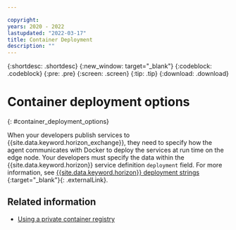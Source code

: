 ```yaml
---

copyright:
years: 2020 - 2022
lastupdated: "2022-03-17"
title: Container Deployment
description: ""
---
```


{:shortdesc: .shortdesc}
{:new_window: target="_blank"}
{:codeblock: .codeblock}
{:pre: .pre}
{:screen: .screen}
{:tip: .tip}
{:download: .download}

# Container deployment options
{: #container_deployment_options}

When your developers publish services to {{site.data.keyword.horizon_exchange}}, they need to specify how the agent communicates with Docker to deploy the services at run time on the edge node. Your developers must specify the data within the {{site.data.keyword.horizon}} service definition `deployment` field. For more information, see [{{site.data.keyword.horizon}} deployment strings ](https://github.com/open-horizon/anax/blob/master/docs/deployment_string.md){:target="_blank"}{: .externalLink}.

## Related information

* [Using a private container registry](container_registry.md)
